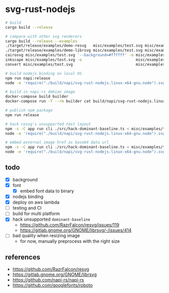 # svg-rust-nodejs

```sh
# build
cargo build --release

# compare with other svg renderers
cargo build --release --examples
./target/release/examples/demo-resvg   misc/examples/test.svg misc/examples/test.resvg.png 800 600
./target/release/examples/demo-librsvg misc/examples/test.svg misc/examples/test.librsvg.png 800 600
cairosvg misc/examples/test.svg '--background=#ffffff' -o misc/examples/test.cairosvg.png
inkscape misc/examples/test.svg -o                        misc/examples/test.inkscape.png
convert misc/examples/test.svg                            misc/examples/test.convert.png  # internally uses inkscape (if available) or librsvg

# build nodejs binding on local OS
npm run napi:release
node -e 'require("./build/napi/svg-rust-nodejs.linux-x64-gnu.node").svgToPng("misc/examples/test.svg", "misc/examples/test.png")'

# build in napi-rs debian image
docker-compose build builder
docker-compose run -T --rm builder cat build/napi/svg-rust-nodejs.linux-x64-gnu.node > build/napi/svg-rust-nodejs.linux-x64-gnu.node

# publish npm package
npm run release

# hack resvg's unsupported text layout
npm -s -C app run cli ./src/hack-dominant-baseline.ts < misc/examples/test.svg > misc/examples/test.hack.svg
node -e 'require("./build/napi/svg-rust-nodejs.linux-x64-gnu.node").svgToPng("misc/examples/test.hack.svg", "misc/examples/test.hack.png")'

# embed external image href as base64 data url
npm -s -C app run cli ./src/hack-dominant-baseline.ts < misc/examples/test.svg > misc/examples/test.hack.svg
node -e 'require("./build/napi/svg-rust-nodejs.linux-x64-gnu.node").svgToPng("misc/examples/test.hack.svg", "misc/examples/test.hack.png")'
```

## todo

- [x] background
- [x] font
  - [x] embed font data to binary
- [x] nodejs binding
- [x] deploy on aws lambda
- [ ] testing and CI
- [ ] build for multi platform
- [x] hack unsupported `dominant-baseline`
  - https://github.com/RazrFalcon/resvg/issues/119
  - https://gitlab.gnome.org/GNOME/librsvg/-/issues/414
- [ ] bad quality when resizing image
  - for now, manually preprocess with the right size

## references

- https://github.com/RazrFalcon/resvg
- https://gitlab.gnome.org/GNOME/librsvg
- https://github.com/napi-rs/napi-rs
- https://github.com/googlefonts/roboto
